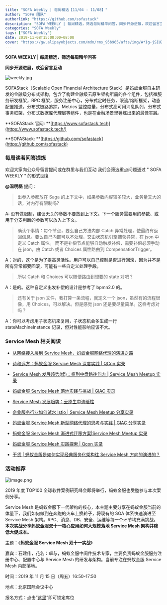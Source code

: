 ```yaml
---
title: "SOFA Weekly | 每周精选【11/04 - 11/08】"
author: "SOFA 团队"
authorlink: "https://github.com/sofastack"
description: "SOFA WEEKLY | 每周精选，筛选每周精华问答，同步开源进展，欢迎留言互动。"
categories: "SOFA Weekly"
tags: ["SOFA Weekly"]
date: 2019-11-08T15:00:00+08:00
cover: "https://gw.alipayobjects.com/mdn/rms_95b965/afts/img/A*Ig-jSIUZWx0AAAAAAAAAAAAAARQnAQ"
---
```


**SOFA WEEKLY | 每周精选，筛选每周精华问答**

**同步开源进展，欢迎留言互动**

![weekly.jpg](https://gw.alipayobjects.com/mdn/rms_95b965/afts/img/A*ARgKS6SuU7YAAAAAAAAAAAAAARQnAQ)

SOFAStack（Scalable Open Financial Architecture Stack）是蚂蚁金服自主研发的金融级分布式架构，包含了构建金融级云原生架构所需的各个组件，包括微服务研发框架，RPC 框架，服务注册中心，分布式定时任务，限流/熔断框架，动态配置推送，分布式链路追踪，Metrics 监控度量，分布式高可用消息队列，分布式事务框架，分布式数据库代理层等组件，也是在金融场景里锤炼出来的最佳实践。

**SOFAStack 官网: **[https://www.sofastack.tech](https://www.sofastack.tech/)

**SOFAStack: **[https://github.com/sofastack](https://github.com/sofastack)

### 每周读者问答提炼

欢迎大家向公众号留言提问或在群里与我们互动
我们会筛选重点问题通过 " SOFA WEEKLY " 的形式回复

**@温明磊** 提问：
> 出参入参都放在 Saga 的上下文中，如果参数内容较多较大，业务量又大的话，对内存有限制吗?

A: 没有做限制，建议无关的参数不要放到上下文。下一个服务需要用的参数、或用于分支判断的参数可以放入上下文。

> 确认个事情：每个节点，要么自己方法内部 Catch 异常处理，使最终有返回信息。要么自己内部可以不处理，交由状态机引擎捕获异常，在 json 中定义 Catch 属性。 而不是补偿节点能够自动触发补偿，需要补偿必须手动在 json，由 Catch 或者 Choices 属性路由到 CompensationTrigger。

A：对的，这个是为了提高灵活性。用户可以自己控制是否进行回滚，因为并不是所有异常都要回滚，可能有一些自定义处理手段。

> 所以 Catch 和 Choices 可以随便路由到想要的 state  对吧？

A：是的。这种自定义出发补偿的设计是参考了 bpmn2.0 的。

> 还有关于 json 文件，我打算一条流程，就定义一个 json，虽然有的流程很像，用 Choices，可以解决。但是感觉 json 还是要尽量简单。这样考虑对吗？

A：你可以考虑用子状态机来复用，子状态机会多生成一行 stateMachineInstance 记录，但对性能影响应该不大。

### Service Mesh 相关阅读

- [从网络接入层到 Service Mesh，蚂蚁金服网络代理的演进之路](/blog/antfin-service-mesh-network-agents/)

- [诗和远方：蚂蚁金服 Service Mesh 深度实践 | QCon 实录](/blog/service-mesh-antfin-deep-practice-qcon/)

- [Service Mesh 发展趋势(续)：棋到中盘路往何方 | Service Mesh Meetup 实录](/blog/service-mesh-development-trend-2/)

- [蚂蚁金服 Service Mesh 落地实践与挑战 | GIAC 实录](/blog/service-mesh-giac-2019/)

- [Service Mesh 发展趋势：云原生中流砥柱](/blog/service-mesh-development-trend-1/)

- [企业服务行业如何试水 Istio | Service Mesh Meetup 分享实录](/blog/service-mesh-meetup-5-istio-retrospect/)

- [蚂蚁金服 Service Mesh 新型网络代理的思考与实践 | GIAC 分享实录](/blog/service-mesh-giac-2018/)

- [蚂蚁金服 Service Mesh 渐进式迁移方案|Service Mesh Meetup 实录](/blog/service-mesh-meetup-5-retrospect/)

- [蚂蚁金服 Service Mesh 实践探索 | Qcon 实录](http://mp.weixin.qq.com/s?__biz=MzUzMzU5Mjc1Nw==&mid=2247484395&idx=1&sn=0210fa2fd78828a05ea29e5eff074e20&chksm=faa0ec31cdd76527ad5c123511b1b5e684db1954920c36c794ee5c7391c867979946ed0f3b77&scene=21)

- [干货 | 蚂蚁金服是如何实现经典服务化架构往 Service Mesh 方向的演进的？](http://mp.weixin.qq.com/s?__biz=MzUzMzU5Mjc1Nw==&mid=2247483953&idx=1&sn=6bda510464710137af209b61c0453088&chksm=faa0edebcdd764fd17260584805788db91b0170848f53d20baf5767a098979de49eed26cc143&scene=21)

### 活动推荐

![image.png](https://cdn.nlark.com/yuque/0/2019/png/226702/1573200539515-4cdbff5c-3fa9-4d98-a610-a1f123e3c0f1.png)

2019 年度 TOP100 全球软件案例研究峰会即将举行，蚂蚁金服也受邀参与本次案例分享。

Service Mesh 是蚂蚁金服下一代架构的核心，本主题主要分享在蚂蚁金服当前的体量下，我们如何做到在奔跑的火车上换轮子，将现有的 SOA 体系快速演进至 Service Mesh 架构。RPC、消息、DB、安全、运维等每一个环节均充满挑战。**本次实战分享蚂蚁金服双十一核心应用如何大规模落地 Service Mesh 架构并降低大促成本。**

主题：《**蚂蚁金服 Service Mesh 双十一实战**》

嘉宾：石建伟，花名：卓与，蚂蚁金服中间件技术专家，主要负责蚂蚁金服服务注册中心、配置中心与 Service Mesh 的研发与架构。当前专注在蚂蚁金服 Service Mesh 内部落地。

时间：2019 年 11 月 15 日（周五）16:50-17:50

地点：北京国际会议中心

报名方式：点击“[这里](https://www.top100summit.com/Detail?id=14140&share=f1c455e6093fa1dede1eeb35826fe24f%7C7701)”即可锁定席位